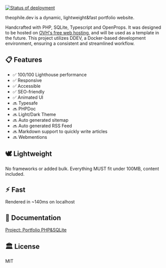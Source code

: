 <!-- ## 🚀 Deployed with FTP Deploy Action -->
[<img alt="Status of deployment" src="https://github.com/thinkerers/theophile.dev/actions/workflows/main.yml/badge.svg">](https://github.com/SamKirkland/FTP-Deploy-Action)


<!-- ![theophile.dev](theophile.dev.png) -->

theophile.dev is a dynamic, lightweight&fast portfolio website.

Handcrafted with PHP, SQLite, Typescript and OpenProps. It was designed to be hosted on [OVH's free web hosting](https://www.ovhcloud.com/en-gb/domains/free-web-hosting/), and will be used as a template in the future. This project utilizes DDEV, a Docker-based development environment, ensuring a consistent and streamlined workflow.

## 📋 Features

- ✅ 100/100 Lighthouse performance
- ✅ Responsive
- ✅ Accessible
- ✅ SEO-friendly
- ✅ Animated UI
- 🔜 Typesafe
- 🔜 PHPDoc
- 🔜 Light/Dark Theme
- 🔜 Auto generated sitemap
- 🔜 Auto generated RSS Feed
- 🔜 Markdown support to quickly write articles
- 🔜 Webmentions

<!-- ## 💯 Lighthouse score
![theophile.dev Lighthouse Score](_lighthouse.png) -->

## 🕊️ Lightweight
No frameworks or added bulk. Everything MUST fit under 100MB, content included.

## ⚡︎ Fast
Rendered in ~140ms on localhost

## 📄 Documentation

[Project: Portfolio PHP&SQLite](https://learning-php-mysql.tiddlyhost.com/#:[created[20240203150245488]])

## 🏛️ License

MIT
